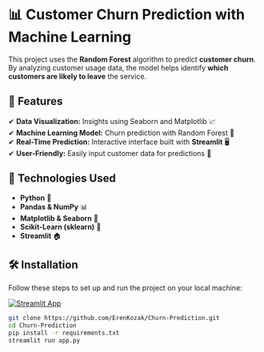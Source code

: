 # 📊 Customer Churn Prediction with Machine Learning  

This project uses the **Random Forest** algorithm to predict **customer churn**. By analyzing customer usage data, the model helps identify **which customers are likely to leave** the service.  

## 🚀 Features  
✔ **Data Visualization:** Insights using Seaborn and Matplotlib 📈  
✔ **Machine Learning Model:** Churn prediction with Random Forest 🌳  
✔ **Real-Time Prediction:** Interactive interface built with **Streamlit** 🖥️  
✔ **User-Friendly:** Easily input customer data for predictions 👥  

## 🔧 Technologies Used  
- **Python** 🐍  
- **Pandas & NumPy** 📊  
- **Matplotlib & Seaborn** 🎨  
- **Scikit-Learn (sklearn)** 🤖  
- **Streamlit** 🏠  

## 🛠️ Installation  
Follow these steps to set up and run the project on your local machine:  

[![Streamlit App](https://static.streamlit.io/badges/streamlit_badge_black_white.svg)](https://ekchurnpredict.streamlit.app/)


```bash
git clone https://github.com/ErenKozak/Churn-Prediction.git
cd Churn-Prediction
pip install -r requirements.txt
streamlit run app.py
